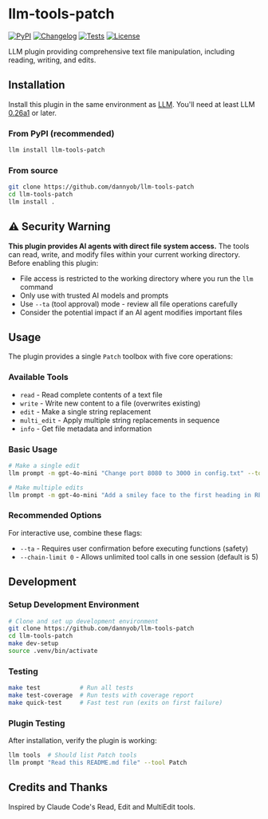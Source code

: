 # llm-tools-patch

[![PyPI](https://img.shields.io/pypi/v/llm-tools-patch.svg)](https://pypi.org/project/llm-tools-patch/)
[![Changelog](https://img.shields.io/github/v/release/dannyob/llm-tools-patch?include_prereleases&label=changelog)](https://github.com/dannyob/llm-tools-patch/releases)
[![Tests](https://github.com/dannyob/llm-tools-patch/actions/workflows/test.yml/badge.svg)](https://github.com/dannyob/llm-tools-patch/actions/workflows/test.yml)
[![License](https://img.shields.io/badge/license-Apache%202.0-blue.svg)](https://github.com/dannyob/llm-tools-patch/blob/main/LICENSE)

LLM plugin providing comprehensive text file manipulation, including reading, writing, and edits.

## Installation

Install this plugin in the same environment as [LLM](https://llm.datasette.io/). You'll need at least LLM [0.26a1](https://llm.datasette.io/en/latest/changelog.html#a1-2025-05-25) or later.

### From PyPI (recommended)

```bash
llm install llm-tools-patch
```

### From source

```bash
git clone https://github.com/dannyob/llm-tools-patch
cd llm-tools-patch
llm install .
```

## ⚠️ Security Warning

**This plugin provides AI agents with direct file system access.** The tools can read, write, and modify files within your current working directory. Before enabling this plugin:

- File access is restricted to the working directory where you run the `llm` command
- Only use with trusted AI models and prompts
- Use `--ta` (tool approval) mode - review all file operations carefully
- Consider the potential impact if an AI agent modifies important files

## Usage

The plugin provides a single `Patch` toolbox with five core operations:

### Available Tools

- `read` - Read complete contents of a text file
- `write` - Write new content to a file (overwrites existing)
- `edit` - Make a single string replacement
- `multi_edit` - Apply multiple string replacements in sequence  
- `info` - Get file metadata and information

### Basic Usage

```bash
# Make a single edit
llm prompt -m gpt-4o-mini "Change port 8080 to 3000 in config.txt" --tool Patch --ta
```

```bash
# Make multiple edits
llm prompt -m gpt-4o-mini "Add a smiley face to the first heading in README.md, then a thank you emoji to the last heading" --tool Patch --ta --chain-limit 0
```

### Recommended Options

For interactive use, combine these flags:
- `--ta` - Requires user confirmation before executing functions (safety)
- `--chain-limit 0` - Allows unlimited tool calls in one session (default is 5)

## Development

### Setup Development Environment

```bash
# Clone and set up development environment
git clone https://github.com/dannyob/llm-tools-patch
cd llm-tools-patch
make dev-setup
source .venv/bin/activate
```

### Testing

```bash
make test           # Run all tests
make test-coverage  # Run tests with coverage report
make quick-test     # Fast test run (exits on first failure)
```

### Plugin Testing

After installation, verify the plugin is working:

```bash
llm tools  # Should list Patch tools
llm prompt "Read this README.md file" --tool Patch
```

## Credits and Thanks

Inspired by Claude Code's Read, Edit and MultiEdit tools.
